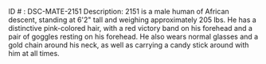 ID # : DSC-MATE-2151
Description: 2151 is a male human of African descent, standing at 6'2" tall and weighing approximately 205 lbs. He has a distinctive pink-colored hair, with a red victory band on his forehead and a pair of goggles resting on his forehead. He also wears normal glasses and a gold chain around his neck, as well as carrying a candy stick around with him at all times. 